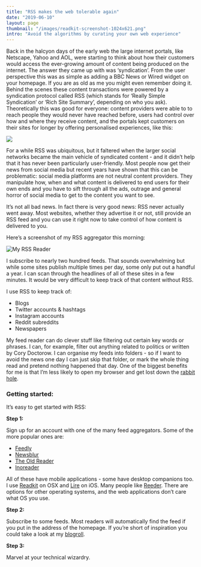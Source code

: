 ```yaml
---
title: "RSS makes the web tolerable again"
date: "2019-06-10"
layout: page
thumbnail: "/images/readkit-screenshot-1024x621.png"
intro: "Avoid the algorithms by curating your own web experience"
---
```


Back in the halcyon days of the early web the large internet portals, like Netscape, Yahoo and AOL, were starting to think about how their customers would access the ever-growing amount of content being produced on the internet. The answer they came up with was ‘syndication’. From the user perspective this was as simple as adding a BBC News or Wired widget on your homepage. If you are as old as me you might even remember doing it. Behind the scenes these content transactions were powered by a syndication protocol called RSS (which stands for ‘Really Simple Syndication’ or ‘Rich Site Summary’, depending on who you ask). Theoretically this was good for everyone: content providers were able to to reach people they would never have reached before, users had control over how and where they receive content, and the portals kept customers on their sites for longer by offering personalised experiences, like this:

![](/images/mynetscape.gif)

For a while RSS was ubiquitous, but it faltered when the larger social networks became the main vehicle of syndicated content - and it didn’t help that it has never been particularly user-friendly. Most people now get their news from social media but recent years have shown that this can be problematic: social media platforms are not neutral content providers. They manipulate how, when and what content is delivered to end users for their own ends and you have to sift through all the ads, outrage and general horror of social media to get to the content you want to see.

It’s not all bad news. In fact there is very good news: RSS never actually went away. Most websites, whether they advertise it or not, still provide an RSS feed and you can use it right now to take control of how content is delivered to you.

Here’s a screenshot of my RSS aggregator this morning:

![My RSS Reader](/images/readkit-screenshot-1024x621.png)

I subscribe to nearly two hundred feeds. That sounds overwhelming but while some sites publish multiple times per day, some only put out a handful a year. I can scan through the headlines of all of these sites in a few minutes. It would be very difficult to keep track of that content without RSS.

I use RSS to keep track of:

- Blogs
- Twitter accounts & hashtags
- Instagram accounts
- Reddit subreddits
- Newspapers

My feed reader can do clever stuff like filtering out certain key words or phrases. I can, for example, filter out anything related to politics or written by Cory Doctorow. I can organise my feeds into folders - so if I want to avoid the news one day I can just skip that folder, or mark the whole thing read and pretend nothing happened that day. One of the biggest benefits for me is that I’m less likely to open my browser and get lost down the [rabbit hole](https://www.urbandictionary.com/define.php?term=Internet%20rabbit%20hole).

### Getting started:

It’s easy to get started with RSS:

**Step 1:**

Sign up for an account with one of the many feed aggregators. Some of the more popular ones are:

- [Feedly](https://feedly.com)
- [Newsblur](https://newsblur.com)
- [The Old Reader](https://theoldreader.com)
- [Inoreader](https://www.inoreader.com/)

All of these have mobile applications - some have desktop companions too. I use [Readkit](https://itunes.apple.com/us/app/readkit/id588726889) on OSX and [Lire](https://apps.apple.com/us/app/lire-rss-reader/id1531976425) on iOS. Many people like [Reeder](https://www.reederapp.com/). There are options for other operating systems, and the web applications don’t care what OS you use.

**Step 2:**

Subscribe to some feeds. Most readers will automatically find the feed if you put in the address of the homepage. If you’re short of inspiration you could take a look at my [blogroll](https://jamieadams.click/blogroll/).

**Step 3:**

Marvel at your technical wizardry.
